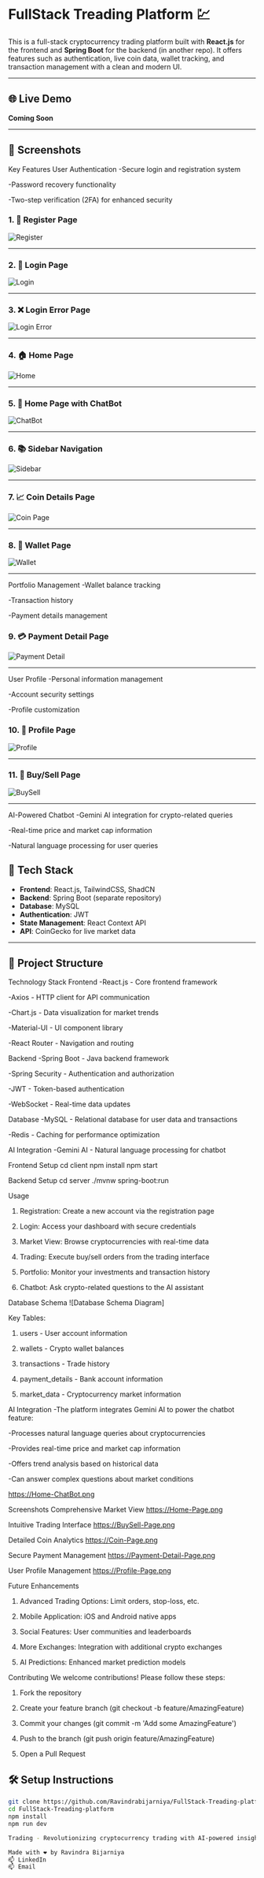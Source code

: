 
# FullStack Treading Platform 💹

This is a full-stack cryptocurrency trading platform built with **React.js** for the frontend and **Spring Boot** for the backend (in another repo). It offers features such as authentication, live coin data, wallet tracking, and transaction management with a clean and modern UI.

---

## 🌐 Live Demo
**Coming Soon**

---

## 📸 Screenshots
Key Features
User Authentication
-Secure login and registration system

-Password recovery functionality

-Two-step verification (2FA) for enhanced security


### 1. 📝 Register Page
![Register](assets/Register-page.png)

---

### 2. 🔐 Login Page
![Login](assets/Login-page.png)

---

### 3. ❌ Login Error Page
![Login Error](assets/Login-Error.png)

---

### 4. 🏠 Home Page
![Home](assets/Home-Page.png)

---

### 5. 🤖 Home Page with ChatBot
![ChatBot](assets/Home-ChatBot.png)

---

### 6. 📚 Sidebar Navigation
![Sidebar](assets/SideBar.png)

---

### 7. 📈 Coin Details Page
![Coin Page](assets/Coin-Page.png)

---

### 8. 👛 Wallet Page
![Wallet](assets/Wallet-Page.png)

---
Portfolio Management
-Wallet balance tracking

-Transaction history

-Payment details management
### 9. 💳 Payment Detail Page
![Payment Detail](assets/Payment-Detail-Page.png)

---
User Profile
-Personal information management

-Account security settings

-Profile customization



### 10. 👤 Profile Page
![Profile](assets/Profile-Page.png)

---

### 11. 🔁 Buy/Sell Page
![BuySell](assets/BuySell-Page.png)

---

AI-Powered Chatbot
-Gemini AI integration for crypto-related queries

-Real-time price and market cap information

-Natural language processing for user queries


## 🚀 Tech Stack

- **Frontend**: React.js, TailwindCSS, ShadCN
- **Backend**: Spring Boot (separate repository)
- **Database**: MySQL
- **Authentication**: JWT
- **State Management**: React Context API
- **API**: CoinGecko for live market data

---

## 📂 Project Structure



Technology Stack
Frontend
-React.js - Core frontend framework

-Axios - HTTP client for API communication

-Chart.js - Data visualization for market trends

-Material-UI - UI component library

-React Router - Navigation and routing

Backend
-Spring Boot - Java backend framework

-Spring Security - Authentication and authorization

-JWT - Token-based authentication

-WebSocket - Real-time data updates

Database
-MySQL - Relational database for user data and transactions

-Redis - Caching for performance optimization

AI Integration
-Gemini AI - Natural language processing for chatbot

Frontend Setup
cd client
npm install
npm start

Backend Setup
cd server
./mvnw spring-boot:run

Usage
 1. Registration: Create a new account via the registration page

 2. Login: Access your dashboard with secure credentials

3. Market View: Browse cryptocurrencies with real-time data

4. Trading: Execute buy/sell orders from the trading interface

5. Portfolio: Monitor your investments and transaction history

6. Chatbot: Ask crypto-related questions to the AI assistant

Database Schema
![Database Schema Diagram]

Key Tables:

 1. users - User account information

 2. wallets - Crypto wallet balances

 3. transactions - Trade history

 4. payment_details - Bank account information

 5. market_data - Cryptocurrency market information

AI Integration
-The platform integrates Gemini AI to power the chatbot feature:

-Processes natural language queries about cryptocurrencies

-Provides real-time price and market cap information

-Offers trend analysis based on historical data

-Can answer complex questions about market conditions

https://Home-ChatBot.png

Screenshots
Comprehensive Market View
https://Home-Page.png

Intuitive Trading Interface
https://BuySell-Page.png

Detailed Coin Analytics
https://Coin-Page.png

Secure Payment Management
https://Payment-Detail-Page.png

User Profile Management
https://Profile-Page.png

Future Enhancements
 1. Advanced Trading Options: Limit orders, stop-loss, etc.

 2. Mobile Application: iOS and Android native apps

 3. Social Features: User communities and leaderboards

 4. More Exchanges: Integration with additional crypto exchanges

 5. AI Predictions: Enhanced market prediction models

Contributing
We welcome contributions! Please follow these steps:

 1. Fork the repository

 2. Create your feature branch (git checkout -b feature/AmazingFeature)

 3. Commit your changes (git commit -m 'Add some AmazingFeature')

 4. Push to the branch (git push origin feature/AmazingFeature)

 5. Open a Pull Request



## 🛠️ Setup Instructions

```bash
git clone https://github.com/Ravindrabijarniya/FullStack-Treading-platform.git
cd FullStack-Treading-platform
npm install
npm run dev

Trading - Revolutionizing cryptocurrency trading with AI-powered insights and seamless user experience.

Made with ❤️ by Ravindra Bijarniya
📫 LinkedIn
📫 Email
